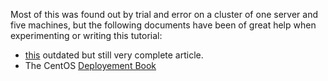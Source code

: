 Most of this was found out by trial and error on a cluster of one server and five machines, but the following documents have been of great help when experimenting or writing this tutorial:
  * [this](http://plone.lucidsolutions.co.nz/linux/io/using-centos-5.2-stateless-linux-support-on-a-flash-based-root-filesystem) outdated but still very complete article.
  * The CentOS [Deployement Book](https://www.centos.org/docs/5/html/Deployment_Guide-en-US/)
